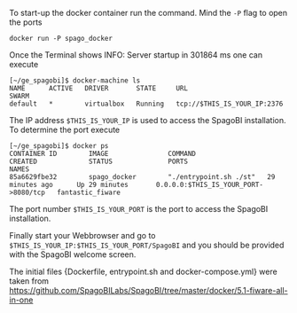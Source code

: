 To start-up the docker container run the command. Mind the `-P` flag to open the ports

```
docker run -P spago_docker
```

Once the Terminal shows
  INFO: Server startup in 301864 ms
one can execute

```
[~/ge_spagobi]$ docker-machine ls
NAME      ACTIVE   DRIVER       STATE     URL                         SWARM
default   *        virtualbox   Running   tcp://$THIS_IS_YOUR_IP:2376   
```

The IP address `$THIS_IS_YOUR_IP` is used to access the SpagoBI installation. To determine the port execute

```
[~/ge_spagobi]$ docker ps
CONTAINER ID        IMAGE               COMMAND                  CREATED             STATUS              PORTS                                  NAMES
85a6629fbe32        spago_docker        "./entrypoint.sh ./st"   29 minutes ago      Up 29 minutes       0.0.0.0:$THIS_IS_YOUR_PORT->8080/tcp   fantastic_fiware
```

The port number `$THIS_IS_YOUR_PORT` is the port to access the SpagoBI installation.


Finally start your Webbrowser and go to `$THIS_IS_YOUR_IP:$THIS_IS_YOUR_PORT/SpagoBI` and you should be provided with the SpagoBI welcome screen.



The initial files {Dockerfile, entrypoint.sh and docker-compose.yml} were taken from https://github.com/SpagoBILabs/SpagoBI/tree/master/docker/5.1-fiware-all-in-one
